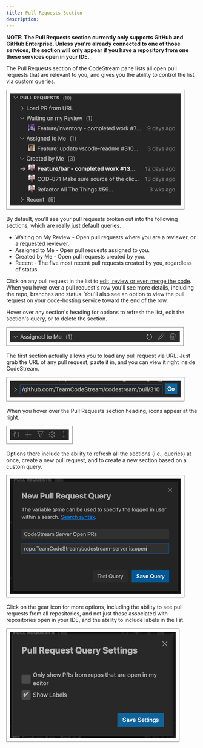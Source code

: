 ```yaml
---
title: Pull Requests Section
description: 
---
```


**NOTE: The Pull Requests section currently only supports GitHub and GitHub
Enterprise. Unless you're already connected to one of those services, the
section will only appear if you have a repository from one these services open
in your IDE.**

The Pull Requests section of the CodeStream pane lists all open pull requests
that are relevant to you, and gives you the ability to control the list via
custom queries. 

![Pull Requests Section](../assets/images/PullRequestsSection.png)

By default, you'll see your pull requests broken out into the following
sections, which are really just default queries.

* Waiting on My Review - Open pull requests where you are a reviewer, or a
  requested reviewer.
* Assigned to Me - Open pull requests assigned to you.
* Created by Me - Open pull requests created by you.
* Recent - The five most recent pull requests created by you, regardless of
  status.

Click on any pull request in the list to [edit, review or even merge the
code](../workflow/pull-requests). When you hover over a pull request's row
you'll see more details, including the repo, branches and status. You'll also
see an option to view the pull request on your code-hosting service toward the
end of the row. 

Hover over any section's heading for options to refresh the list, edit the
section's query, or to delete the section.

![Query Header](../assets/images/PRQueryHeader.png)

The first section actually allows you to load any pull request via URL. Just
grab the URL of any pull request, paste it in, and you can view it right inside
CodeStream.

![Load PR from URL](../assets/images/PRLoadFromURL.png)

When you hover over the Pull Requests section heading, icons appear at the
right.

![Pull Requests Section Header](../assets/images/PRSectionHeader.png)

Options there include the ability to refresh all the sections (i.e., queries) at
once, create a new pull request, and to create a new section based on a custom
query. 

![Custom Query](../assets/images/PRCustomQuery.png)

Click on the gear icon for more options, including the ability to see pull
requests from all repositories, and not just those associated with repositories
open in your IDE, and the ability to include labels in the list.

![Pull Request Section Settings](../assets/images/PRSectionSettings.png)
